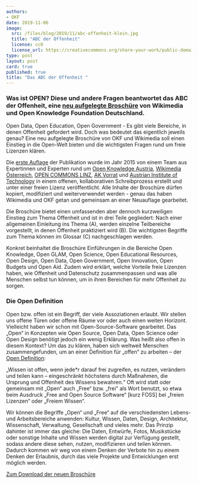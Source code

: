 ```yaml
---
authors:
- OKF
date: 2019-11-06
image:
  src: /files/blog/2019/11/abc-offenheit-klein.jpg
  title: "ABC der Offenheit"
  license: cc0
  license_url: https://creativecommons.org/share-your-work/public-domain/cc0/
type: post
layout: post
card: true
published: true
title: "Das ABC der Offenheit "
---
```

### Was ist OPEN? Diese und andere Fragen beantwortet das ABC der Offenheit, eine [neu aufgelegte Broschüre](https://upload.wikimedia.org/wikipedia/commons/a/a9/ABC_der_Offenheit_-_Brosch%C3%BCre_%282019%29.pdf) von Wikimedia und Open Knowledge Foundation Deutschland.

Open Data, Open Education, Open Government - Es gibt viele Bereiche, in denen Offenheit gefordert wird. Doch was bedeutet das eigentlich jeweils genau? Eine neu aufgelegte Broschüre von OKF und Wikimedia soll einen Einstieg in die Open-Welt bieten und die wichtigsten Fragen rund um freie Lizenzen klären.

Die [erste Auflage](https://commons.wikimedia.org/wiki/File:ABC-der-Offenheit.pdf) der Publikation wurde im Jahr 2015 von einem Team aus Expertinnen und Experten rund um [Open Knowledge Austria](http://okfn.at), [Wikimedia Österreich](http://wikimedia.at/), [OPEN COMMONS LINZ](https://opencommons.linz.at), [AK Vorrat](http://akvorrat.at/) und [Austrian Institute of Technology](http://ait.ac.at) in einem offenen, kollaborativen Schreibprozess erstellt und unter einer freien Lizenz veröffentlicht. Alle Inhalte der Broschüre dürfen kopiert, modifiziert und weiterverwendet werden - genau das haben Wikimedia und OKF getan und gemeinsam an einer Neuauflage gearbeitet.

Die Broschüre bietet einen umfassenden aber dennoch kurzweiligen Einstieg zum Thema Offenheit und ist in drei Teile gegliedert: Nach einer allgemeinen Einleitung ins Thema (A), werden einzelne Teilbereiche vorgestellt, in denen Offenheit praktiziert wird (B). Die wichtigsten Begriffe zum Thema können im Glossar (C) nachgeschlagen werden.

Konkret beinhaltet die Broschüre Einführungen in die Bereiche Open Knowledge, Open GLAM, Open Science, Open Educational Resources, Open Design, Open Data, Open Government, Open Innovation, Open Budgets und Open Aid. Zudem wird erklärt, welche Vorteile freie Lizenzen haben, wie Offenheit und Datenschutz zusammenpassen und was alle Menschen selbst tun können, um in ihren Bereichen für mehr Offenheit zu sorgen.

### Die Open Definition
Open bzw. offen ist ein Begriff, der viele Assoziationen erlaubt. Wir stellen uns offene Türen oder offene Räume vor oder auch einen weiten Horizont. Vielleicht haben wir schon mit Open-Source-Software gearbeitet. Das „Open“ in Konzepten wie Open Source, Open Data, Open Science oder Open Design benötigt jedoch ein wenig Erklärung. Was heißt also offen in diesem Kontext? Um das zu klären, haben sich weltweit Menschen zusammengefunden, um an einer Definition für „offen“ zu arbeiten – der [Open Definition](https://opendefinition.org/od/2.0/de/):

„Wissen ist offen, wenn jede*r darauf frei zugreifen, es nutzen, verändern und teilen kann – eingeschränkt höchstens durch Maßnahmen, die Ursprung und Offenheit des Wissens bewahren.“ Oft wird statt oder gemeinsam mit „Open“ auch „Free“ bzw. „frei“ als Wort benutzt, so etwa beim Ausdruck „Free and Open Source Software“ [kurz FOSS] bei „freien Lizenzen“ oder „Freiem Wissen“.

Wir können die Begriffe „Open“ und „Free“ auf die verschiedensten Lebens- und  Arbeitsbereiche anwenden: Kultur, Wissen, Daten, Design, Architektur, Wissenschaft, Verwaltung, Gesellschaft und vieles mehr. Das Prinzip dahinter ist immer das gleiche: Die Daten, Entwürfe, Fotos, Musikstücke oder sonstige Inhalte und Wissen werden digital zur Verfügung gestellt, sodass andere diese sehen, nutzen, modifizieren und teilen können. Dadurch kommen wir weg von einem Denken der Verbote hin zu einem Denken der Erlaubnis, durch das viele Projekte und Entwicklungen erst möglich werden.

[Zum Download der neuen Broschüre](https://commons.wikimedia.org/wiki/File:ABC_der_Offenheit_-_Broschüre_(2019).pdf)

